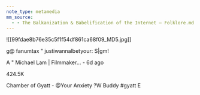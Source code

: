 ```yaml
---
note_type: metamedia
mm_source:
  - - The Balkanization & Babelification of the Internet — Folklore.md
---
```


![[99fdae8b76e35c5f1f54df861ca68f09_MD5.jpg]]

g@ fanumtax
" justiwannalbetyour: S|gm!

A
" Michael Lam | Filmmaker... - 6d ago

424.5K

Chamber of Gyatt - @Your Anxiety ?W
Buddy #gyatt E

